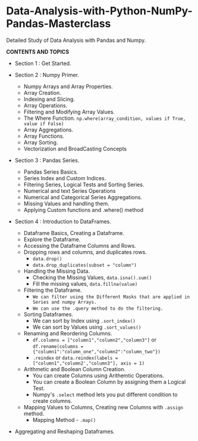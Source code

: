 # Data-Analysis-with-Python-NumPy-Pandas-Masterclass
Detailed Study of Data Analysis with Pandas and Numpy.

**CONTENTS AND TOPICS**

+ Section 1 : Get Started.
+ Section 2 : Numpy Primer.
    + Numpy Arrays and Array Properties.
    + Array Creation.
    + Indexing and Slicing.
    + Array Operations.
    + Filtering and Modifying Array Values.
    + The Where Function. `np.where(array_condition, values if True, value if False)`
    + Array Aggregations.
    + Array Functions.
    + Array Sorting.
    + Vectorization and BroadCasting Concepts
    
+ Section 3 : Pandas Series.
    + Pandas Series Basics.
    + Series Index and Custom Indices.
    + Filtering Series, Logical Tests and Sorting Series.
    + Numerical and text Series Operations
    + Numerical and Categorical Series Aggregations.
    + Missing Values and handling them.
    + Applying Custom functions and .where() method
    
+ Section 4 : Introduction to DataFrames.
    + Dataframe Basics, Creating a Dataframe.
    + Explore the Dataframe.
    + Accessing the Dataframe Columns and Rows.
    + Dropping rows and columns, and duplicates rows.  
         + `data.drop()`
         + `data.drop_duplicates(subset = "column")`
    + Handling the Missing Data.
        + Checking the Missing Values, `data.isna().sum()`
        + Fill the missing values, `data.fillna(value)`
    + Filtering the Dataframe. 
        + `We can filter using the Different Masks that are applied in Series and numpy Arrays.`
        + `We can use the .query method to do the filtering.`
    + Sorting Dataframes.
        + We can sort by Index using `.sort_index()`
        + We can sort by Values using `.sort_values()`
    + Renaming and Reordering Columns.
        + `df.columns = ["column1","column2","column3"]` or `df.rename(columns = {"column1":"column_one","column2":"column_two"})`
        + `.reindex` or `data.reindex(labels = ["column1","column2',"column3"], axis = 1)`
    + Arithmetic and Boolean Column Creation.
        + You can create Columns using Arithemtic Operations.
        + You can create a Boolean Column by assigning them a Logical Test.
        + Numpy's `.select` method lets you put different condition to create columns.
    + Mapping Values to Columns, Creating new Columns with `.assign` method.
        + Mapping Method - `.map()`

+ Aggregating and Reshaping Dataframes.
